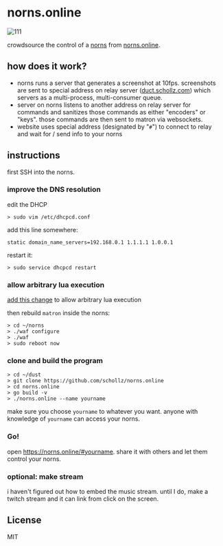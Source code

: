 # norns.online

![111](https://user-images.githubusercontent.com/6550035/99736745-c470c180-2a7b-11eb-80d4-e9b2a02167cf.png)

crowdsource the control of a [norns](https://monome.org/docs/norns/) from [norns.online](https://norns.online).

## how does it work?

- norns runs a server that generates a screenshot at 10fps. screenshots are sent to special address on relay server ([duct.schollz.com](https://duct.schollz.com)) which servers as a multi-process, multi-consumer queue.
- server on norns listens to another address on relay server for commands and sanitizes those commands as either "encoders" or "keys". those commands are then sent to matron via websockets.
- website uses special address (designated by "`#`") to connect to relay and wait for / send info to your norns

## instructions

first SSH into the norns.

### improve the DNS resolution

edit the DHCP

```
> sudo vim /etc/dhcpcd.conf
```

add this line somewhere:

```
static domain_name_servers=192.168.0.1 1.1.1.1 1.0.0.1
```

restart it:

```
> sudo service dhcpcd restart
```


### allow arbitrary lua execution

[add this change](https://github.com/schollz/norns/commit/3202c3f1cfd40ac132d59e66276bfe0653ca2264) to allow arbitrary lua execution

then rebuild `matron` inside the norns:

```
> cd ~/norns
> ./waf configure
> ./waf
> sudo reboot now
``` 

### clone and build the program

```
> cd ~/dust
> git clone https://github.com/schollz/norns.online
> cd norns.online
> go build -v
> ./norns.online --name yourname
```

make sure you choose `yourname` to whatever you want. anyone with knowledge of `yourname` can access your norns.

### Go!

open https://norns.online/#yourname. share it with others and let them control your norns.

### optional: make stream

i haven't figured out how to embed the music stream. until I do, make a twitch stream and it can link from click on the screen.

## License

MIT